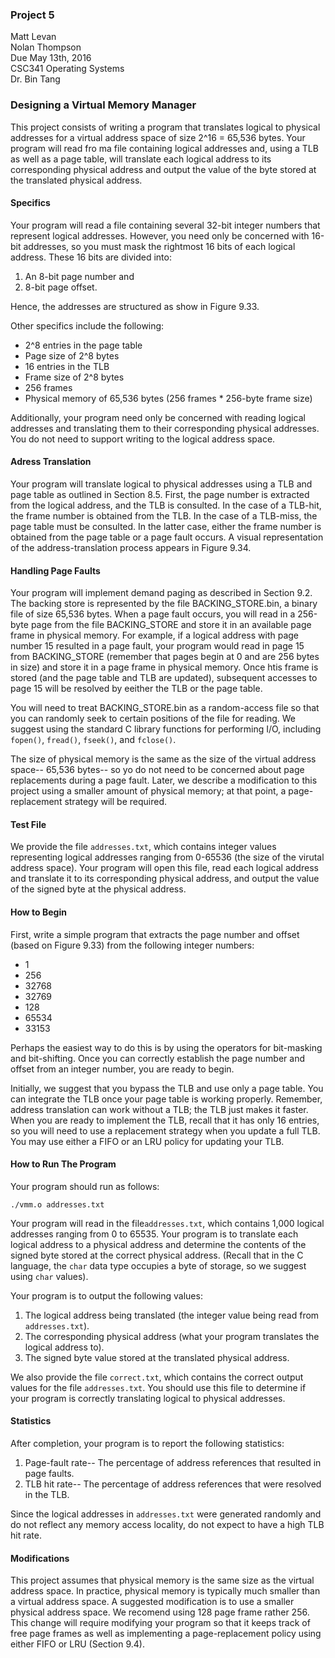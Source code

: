 ### Project 5
Matt Levan  
Nolan Thompson  
Due May 13th, 2016  
CSC341 Operating Systems  
Dr. Bin Tang

### Designing a Virtual Memory Manager
This project consists of writing a program that translates logical to
physical addresses for a virtual address space of size 2^16 = 
65,536 bytes. Your program will read fro ma file containing logical 
addresses and, using a TLB as well as a page table, will translate each
logical address to its corresponding physical address and output the value
of the byte stored at the translated physical address. 

#### Specifics
Your program will read a file containing several 32-bit integer numbers 
that represent logical addresses. However, you need only be concerned with
16-bit addresses, so you must mask the rightmost 16 bits of each logical 
address. These 16 bits are divided into:  
  1. An 8-bit page number and
  2. 8-bit page offset.

Hence, the addresses are structured as show in Figure 9.33.

Other specifics include the following:
  * 2^8 entries in the page table
  * Page size of 2^8 bytes
  * 16 entries in the TLB
  * Frame size of 2^8 bytes
  * 256 frames
  * Physical memory of 65,536 bytes (256 frames * 256-byte frame size)

Additionally, your program need only be concerned with reading logical 
addresses and translating them to their corresponding physical addresses. 
You do not need to support writing to the logical address space.

#### Adress Translation
Your program will translate logical to physical addresses using a TLB 
and page table as outlined in Section 8.5. First, the page number is 
extracted from the logical address, and the TLB is consulted. In the case 
of a TLB-hit, the frame number is obtained from the TLB. In the case of a 
TLB-miss, the page table must be consulted. In the latter case, either the 
frame number is obtained from the page table or a page fault occurs. A 
visual representation of the address-translation process appears in Figure 
9.34.

#### Handling Page Faults
Your program will implement demand paging as described in Section 9.2. The 
backing store is represented by the file BACKING_STORE.bin, a binary file of 
size 65,536 bytes. When a page fault occurs, you will read in a 256-byte page
from the file BACKING_STORE and store it in an available page frame in 
physical memory. For example, if a logical address with page number 15 
resulted in a page fault, your program would read in page 15 from 
BACKING_STORE (remember that pages begin at 0 and are 256 bytes in size) and
store it in a page frame in physical memory. Once htis frame is stored (and 
the page table and TLB are updated), subsequent accesses to page 15 will be 
resolved by eeither the TLB or the page table.

You will need to treat BACKING_STORE.bin as a random-access file so that 
you can randomly seek to certain positions of the file for reading. We 
suggest using the standard C library functions for performing I/O, including
`fopen()`, `fread()`, `fseek()`, and `fclose()`.

The size of physical memory is the same as the size of the virtual address 
space-- 65,536 bytes-- so yo do not need to be concerned about page 
replacements during a page fault. Later, we describe a modification to this
project using a smaller amount of physical memory; at that point, a 
page-replacement strategy will be required.

#### Test File
We provide the file `addresses.txt`, which contains integer values 
representing logical addresses ranging from 0-65536 (the size of the virutal
address space). Your program will open this file, read each logical address
and translate it to its corresponding physical address, and output the value
of the signed byte at the physical address.

#### How to Begin
First, write a simple program that extracts the page number and offset 
(based on Figure 9.33) from the following integer numbers:
  * 1
  * 256
  * 32768
  * 32769
  * 128
  * 65534
  * 33153

Perhaps the easiest way to do this is by using the operators for bit-masking
and bit-shifting. Once you can correctly establish the page number and offset
from an integer number, you are ready to begin.

Initially, we suggest that you bypass the TLB and use only a page table. You
can integrate the TLB once your page table is working properly. Remember,
address translation can work without a TLB; the TLB just makes it faster. 
When you are ready to implement the TLB, recall that it has only 16 entries,
so you will need to use a replacement strategy when you update a full TLB. 
You may use either a FIFO or an LRU policy for updating your TLB.

#### How to Run The Program
Your program should run as follows:

`./vmm.o addresses.txt`

Your program will read in the file`addresses.txt`, which contains 1,000 
logical addresses ranging from 0 to 65535. Your program is to translate
each logical address to a physical address and determine the contents of the
signed byte stored at the correct physical address. (Recall that in the C
language, the `char` data type occupies a byte of storage, so we suggest 
using `char` values). 

Your program is to output the following values:
  1. The logical address being translated (the integer value being read 
  from `addresses.txt`).
  2. The corresponding physical address (what your program translates the
  logical address to).
  3. The signed byte value stored at the translated physical address.

We also provide the file `correct.txt`, which contains the correct output
values for the file `addresses.txt`. You should use this file to determine
if your program is correctly translating logical to physical addresses.

#### Statistics
After completion, your program is to report the following statistics:
  1. Page-fault rate-- The percentage of address references that resulted 
  in page faults.
  2. TLB hit rate-- The percentage of address references that were 
  resolved in the TLB.

Since the logical addresses in `addresses.txt` were generated randomly and
do not reflect any memory access locality, do not expect to have a high
TLB hit rate.

#### Modifications
This project assumes that physical memory is the same size as the virtual
address space. In practice, physical memory is typically much smaller than
a virtual address space. A suggested modification is to use a smaller
physical address space. We recomend using 128 page frame rather 256. This 
change will require modifying your program so that it keeps track of free
page frames as well as implementing a page-replacement policy using
either FIFO or LRU (Section 9.4).
